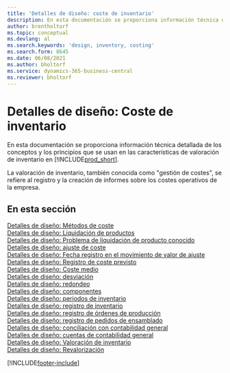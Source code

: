```yaml
---
title: 'Detalles de diseño: coste de inventario'
description: En esta documentación se proporciona información técnica detallada de los conceptos y los principios que se usan en las características de valoración de inventario en Business Central.
author: brentholtorf
ms.topic: conceptual
ms.devlang: al
ms.search.keywords: 'design, inventory, costing'
ms.search.form: 8645
ms.date: 06/08/2021
ms.author: bholtorf
ms.service: dynamics-365-business-central
ms.reviewer: bholtorf
---
```

# Detalles de diseño: Coste de inventario

En esta documentación se proporciona información técnica detallada de los conceptos y los principios que se usan en las características de valoración de inventario en [!INCLUDE[prod_short](includes/prod_short.md)].  

La valoración de inventario, también conocida como "gestión de costes", se refiere al registro y la creación de informes sobre los costes operativos de la empresa.  

## En esta sección

[Detalles de diseño: Métodos de coste](design-details-costing-methods.md)  
[Detalles de diseño: Liquidación de productos](design-details-item-application.md)  
[Detalles de diseño: Problema de liquidación de producto conocido](design-details-inventory-zero-level-open-item-ledger-entries.md)  
[Detalles de diseño: ajuste de coste](design-details-cost-adjustment.md)  
[Detalles de diseño: Fecha registro en el movimiento de valor de ajuste](design-details-inventory-adjustment-value-entry-posting-date.md)  
[Detalles de diseño: Registro de coste previsto](design-details-expected-cost-posting.md)  
[Detalles de diseño: Coste medio](design-details-average-cost.md)  
[Detalles de diseño: desviación](design-details-variance.md)  
[Detalles de diseño: redondeo](design-details-rounding.md)  
[Detalles de diseño: componentes](design-details-cost-components.md)  
[Detalles de diseño: periodos de inventario](design-details-inventory-periods.md)  
[Detalles de diseño: registro de inventario](design-details-inventory-posting.md)  
[Detalles de diseño: registro de órdenes de producción](design-details-production-order-posting.md)  
[Detalles de diseño: registro de pedidos de ensamblado](design-details-assembly-order-posting.md)  
[Detalles de diseño: conciliación con contabilidad general](design-details-reconciliation-with-the-general-ledger.md)  
[Detalles de diseño: cuentas de contabilidad general](design-details-accounts-in-the-general-ledger.md)  
[Detalles de diseño: Valoración de inventario](design-details-inventory-valuation.md)  
[Detalles de diseño: Revalorización](design-details-revaluation.md)


[!INCLUDE[footer-include](includes/footer-banner.md)]